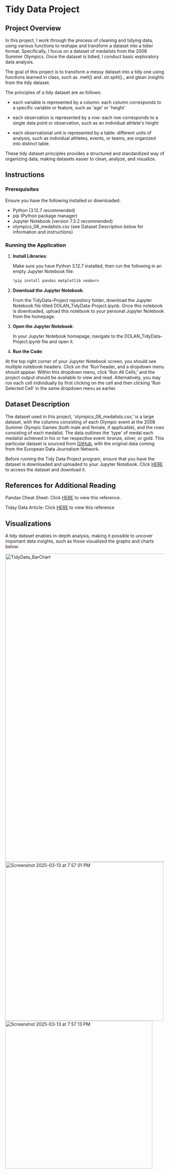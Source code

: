 # Tidy Data Project

## Project Overview

In this project, I work through the process of cleaning and tidying data, using various functions to reshape and transform a dataset into a tidier format. Specifically, I focus on a dataset of medalists from the 2008 Summer Olympics. Once the dataset is tidied, I conduct basic exploratory data analysis.

The goal of this project is to transform a messy dataset into a tidy one using functions learned in class, such as .melt() and .str.split()., and glean insights from the tidy dataset.

The principles of a tidy dataset are as follows: 
- each variable is represented by a column: each column corresponds to a specific variable or feature, such as 'age' or 'height'

- each observation is represented by a row: each row corresponds to a single data point or observation, such as an individual athlete's height
  
- each observational unit is represented by a table: different units of analysis, such as individual athletes, events, or teams, are organized into distinct table.

These tidy dataset principles provides a structured and standardized way of organizing data, making datasets easier to clean, analyze, and visualize.

## Instructions
### Prerequisites
Ensure you have the following installed or downloaded:
- Python (3.12.7 recommended)
- pip (Python package manager)
- Jupyter Notebook (version 7.3.2 recommended)
- olympics_08_medalists.csv (see Dataset Description below for information and instructions)

### Running the Application

1. **Install Libraries**:

    Make sure you have Python 3.12.7 installed, then run the following in an empty Jupyter Notebook file:

    ```bash
    !pip install pandas matplotlib seaborn
    ```
2. **Download the Jupyter Notebook**:

    From the TidyData-Project repository folder, download the Jupyter Notebook file titled DOLAN_TidyData-Project.ipynb.        Once this notebook is downloaded, upload this notebook to your personal Jupyter Notebook from the homepage.

3. **Open the Jupyter Notebook**:

   In your Jupyter Notebook homepage, navigate to the DOLAN_TidyData-Project.ipynb file and open it.

4. **Run the Code**:

At the top right corner of your Jupyter Notebook screen, you should see multiple notebook headers. Click on the 'Run'header, and a dropdown menu should appear. Within this dropdown menu, click 'Run All Cells,' and the project output should be available to view and read. Alternatively, you may run each cell individually by first clicking on the cell and then clicking 'Run Selected Cell' in the same dropdown menu as earlier.

## Dataset Description

The dataset used in this project, 'olympics_08_medalists.csv,' is a large dataset, with the columns consisting of each Olympic event at the 2008 Summer Olympic Games (both male and female, if applicable), and the rows consisting of each medalist. The data outlines the 'type' of medal each medalist achieved in his or her respective event: bronze, silver, or gold. This particular dataset is sourced from [GitHub](https://edjnet.github.io/OlympicsGoNUTS/2008/), with the original data coming from the European Data Journalism Network.

Before running the Tidy Data Project program, ensure that you have the dataset is downloaded and uploaded to your Jupyter Notebook. Click [HERE](https://github.com/pdolan32/DOLAN-Data-Science-Portfolio/blob/main/TidyData-Project/olympics_08_medalists.csv) to access the dataset and download it.
 
## References for Additional Reading

Pandas Cheat Sheet: Click [HERE](https://github.com/pdolan32/DOLAN-Data-Science-Portfolio/blob/main/TidyData-Project/Pandas_Cheat_Sheet.pdf) to view this reference.

Tiday Data Article: Click [HERE](https://github.com/pdolan32/DOLAN-Data-Science-Portfolio/blob/main/TidyData-Project/tidy-data.pdf) to view this reference

## Visualizations

A tidy dataset enables in-depth analysis, making it possible to uncover important data insights, such as those visualized the graphs and charts below:

<img width="970" alt="TidyData_BarChart" src="https://github.com/user-attachments/assets/80742f0a-81aa-45c2-bf63-d77e5619e418" />
<img width="500" alt="Screenshot 2025-03-13 at 7 57 01 PM" src="https://github.com/user-attachments/assets/cdec4969-f288-47b4-8512-c3c548d0aaeb" />
<img width="465" alt="Screenshot 2025-03-13 at 7 57 13 PM" src="https://github.com/user-attachments/assets/db026cf1-fef2-4cea-a791-6408773ce4fe" />
